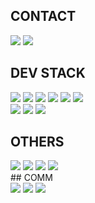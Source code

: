 
## CONTACT
<a href="https://www.instagram.com/zzakjista/" target="_blank"><img src="https://img.shields.io/badge/instagram-E4405F?style=for-the-badge&logo=instagram&logoColor=FFFFFF"/></a>
<a href="https://zzz0101.tistory.com/" target="_blank"><img src="https://img.shields.io/badge/tistory-000000?style=for-the-badge&logo=instagram&logoColor=FFFFFF"/></a>

## DEV STACK
<DIV>
  <div>
<!-- //python --> <img src="https://img.shields.io/badge/Python-3766AB?style=for-the-badge&logo=Python&logoColor=white"/>
<!-- //MySQL --> <img src="https://img.shields.io/badge/MySQL-4479A1?style=for-the-badge&logo=MySQL&logoColor=white"/>
<!-- //pytorch --> <img src="https://img.shields.io/badge/Pytorch-EE4C2C?style=for-the-badge&logo=Pytorch&logoColor=white"/>
<!-- //pandas --> <img src="https://img.shields.io/badge/Pandas-150458?style=for-the-badge&logo=pandas&logoColor=white"/>
<!-- //numpy --> <img src="https://img.shields.io/badge/Numpy-013243?style=for-the-badge&logo=Numpy&logoColor=white"/>
<!-- //scikit-learn --> <img src="https://img.shields.io/badge/scikitlearn-F7931E?style=for-the-badge&logo=scikit-learn&logoColor=white"/>
  </div>
  <div>
<!-- //vscode --> <img src="https://img.shields.io/badge/VSCODE-007ACC?style=for-the-badge&logo=VisualStudioCODE&logoColor=white"/>
<!-- //colab --> <img src="https://img.shields.io/badge/colab-F9AB00?style=for-the-badge&logo=google colab&logoColor=white"/>
<!-- //github --> <img src="https://img.shields.io/badge/github-181717?style=for-the-badge&logo=github&logoColor=white"/>
  </div>
</DIV>

## OTHERS
<div>
<!-- //Google Analytics --> <img src="https://img.shields.io/badge/Google Analytics-E37400?style=for-the-badge&logo=Google Analytics&logoColor=white"/>
<!-- //AI --> <img src="https://img.shields.io/badge/AI-FF9A00?style=for-the-badge&logo=Adobe illustrator&logoColor=white"/>
<!-- //photoshop --> <img src="https://img.shields.io/badge/Photoshop-31A8FF?style=for-the-badge&logo=Adobe Photoshop&logoColor=white"/>
<!-- //powerpoint --> <img src="https://img.shields.io/badge/Powerpoint-B7472A?style=for-the-badge&logo=microsoft powerpoint&logoColor=white"/>
</div>
## COMM
<div>
<!-- //slack --> <img src="https://img.shields.io/badge/slack-4A154B?style=for-the-badge&logo=slack&logoColor=white"/>
<!-- //JIRA --> <img src="https://img.shields.io/badge/Jira-0052CC?style=for-the-badge&logo=jira&logoColor=white"/>
<!-- //notion --><img src="https://img.shields.io/badge/notion-000000?style=for-the-badge&logo=notion&logoColor=white"/>
</div>
